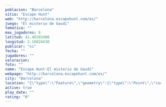 ```yaml
---
poblacion: "Barcelona"
sitio: "Escape Hunt"
web: "http://barcelona.escapehunt.com/es/"
juego: "El misterio de Gaudí"
tematica: ""
max_jugadores: 6
latitud: 41.40203400
longitud: 2.16824430
publicar: "si"
fecha: ""
jugadores: ""
valoracion: 
foto: ""
name: "Escape Hunt-El misterio de Gaudí"
webpage: "http://barcelona.escapehunt.com/es/"
city: "Barcelona"
location: "{\"type\":\"Feature\",\"geometry\":{\"type\":\"Point\",\"coordinates\":[41.402034,2.1682443]}}"
active: true
play_date: ""
rating: "0"
---
```

